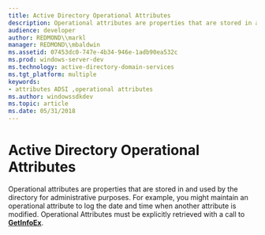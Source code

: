 ```yaml
---
title: Active Directory Operational Attributes
description: Operational attributes are properties that are stored in and used by the directory for administrative purposes.
audience: developer
author: REDMOND\\markl
manager: REDMOND\\mbaldwin
ms.assetid: 07453dc0-747e-4b34-946e-1adb90ea532c
ms.prod: windows-server-dev
ms.technology: active-directory-domain-services
ms.tgt_platform: multiple
keywords:
- attributes ADSI ,operational attributes
ms.author: windowssdkdev
ms.topic: article
ms.date: 05/31/2018
---
```


# Active Directory Operational Attributes

Operational attributes are properties that are stored in and used by the directory for administrative purposes. For example, you might maintain an operational attribute to log the date and time when another attribute is modified. Operational Attributes must be explicitly retrieved with a call to [**GetInfoEx**](/windows/desktop/api/Iads/nf-iads-iads-getinfoex).

 

 




